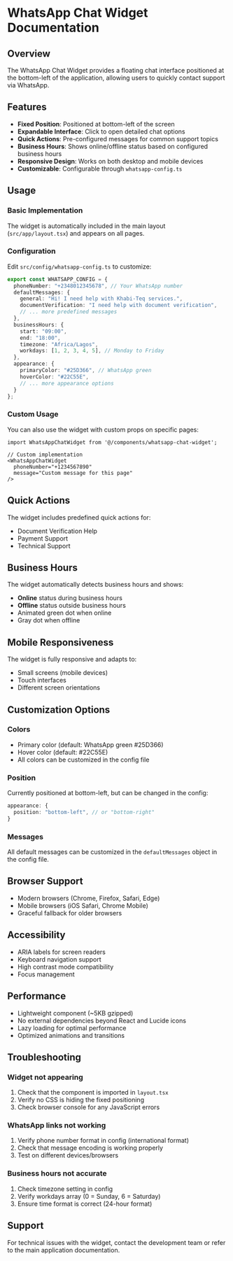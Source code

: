 # WhatsApp Chat Widget Documentation

## Overview
The WhatsApp Chat Widget provides a floating chat interface positioned at the bottom-left of the application, allowing users to quickly contact support via WhatsApp.

## Features
- **Fixed Position**: Positioned at bottom-left of the screen
- **Expandable Interface**: Click to open detailed chat options
- **Quick Actions**: Pre-configured messages for common support topics
- **Business Hours**: Shows online/offline status based on configured business hours
- **Responsive Design**: Works on both desktop and mobile devices
- **Customizable**: Configurable through `whatsapp-config.ts`

## Usage

### Basic Implementation
The widget is automatically included in the main layout (`src/app/layout.tsx`) and appears on all pages.

### Configuration
Edit `src/config/whatsapp-config.ts` to customize:

```typescript
export const WHATSAPP_CONFIG = {
  phoneNumber: "+2348012345678", // Your WhatsApp number
  defaultMessages: {
    general: "Hi! I need help with Khabi-Teq services.",
    documentVerification: "I need help with document verification",
    // ... more predefined messages
  },
  businessHours: {
    start: "09:00",
    end: "18:00",
    timezone: "Africa/Lagos",
    workdays: [1, 2, 3, 4, 5], // Monday to Friday
  },
  appearance: {
    primaryColor: "#25D366", // WhatsApp green
    hoverColor: "#22C55E",
    // ... more appearance options
  }
};
```

### Custom Usage
You can also use the widget with custom props on specific pages:

```tsx
import WhatsAppChatWidget from '@/components/whatsapp-chat-widget';

// Custom implementation
<WhatsAppChatWidget 
  phoneNumber="+1234567890"
  message="Custom message for this page"
/>
```

## Quick Actions
The widget includes predefined quick actions for:
- Document Verification Help
- Payment Support
- Technical Support

## Business Hours
The widget automatically detects business hours and shows:
- **Online** status during business hours
- **Offline** status outside business hours
- Animated green dot when online
- Gray dot when offline

## Mobile Responsiveness
The widget is fully responsive and adapts to:
- Small screens (mobile devices)
- Touch interfaces
- Different screen orientations

## Customization Options

### Colors
- Primary color (default: WhatsApp green #25D366)
- Hover color (default: #22C55E)
- All colors can be customized in the config file

### Position
Currently positioned at bottom-left, but can be changed in the config:
```typescript
appearance: {
  position: "bottom-left", // or "bottom-right"
}
```

### Messages
All default messages can be customized in the `defaultMessages` object in the config file.

## Browser Support
- Modern browsers (Chrome, Firefox, Safari, Edge)
- Mobile browsers (iOS Safari, Chrome Mobile)
- Graceful fallback for older browsers

## Accessibility
- ARIA labels for screen readers
- Keyboard navigation support
- High contrast mode compatibility
- Focus management

## Performance
- Lightweight component (~5KB gzipped)
- No external dependencies beyond React and Lucide icons
- Lazy loading for optimal performance
- Optimized animations and transitions

## Troubleshooting

### Widget not appearing
1. Check that the component is imported in `layout.tsx`
2. Verify no CSS is hiding the fixed positioning
3. Check browser console for any JavaScript errors

### WhatsApp links not working
1. Verify phone number format in config (international format)
2. Check that message encoding is working properly
3. Test on different devices/browsers

### Business hours not accurate
1. Check timezone setting in config
2. Verify workdays array (0 = Sunday, 6 = Saturday)
3. Ensure time format is correct (24-hour format)

## Support
For technical issues with the widget, contact the development team or refer to the main application documentation.
